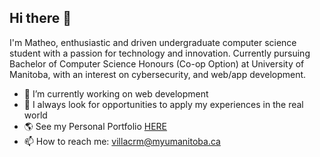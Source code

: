 ## Hi there 👋
I'm Matheo, enthusiastic and driven undergraduate computer science student with a passion for technology and innovation. 
Currently pursuing Bachelor of Computer Science Honours (Co-op Option) at University of Manitoba, with an interest on 
cybersecurity, and web/app development.

- 🔭 I’m currently working on web development
- 🤔 I always look for opportunities to apply my experiences in the real world
- :earth_americas: See my Personal Portfolio [HERE](https://githubmat284.github.io/Personal-Portfolio-Website)
- 📫 How to reach me: villacrm@myumanitoba.ca

